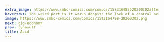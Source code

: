 ```yaml
---
extra_image: https://www.smbc-comics.com/comics/158316485520200302after.png
hovertext: The weird part is it works despite the lack of a central nervous system.
image: https://www.smbc-comics.com/comics/1583164798-20200302.png
next: gig-economy
prev: cynewulf
title: Acid
---
```

